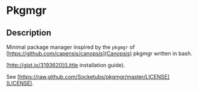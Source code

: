Pkgmgr
======

Description
-----------

Minimal package manager inspired by the ``pkgmgr`` of [https://github.com/capensis/canopsis](Canopsis) pkgmgr written in bash.

[http://gist.io/3193620](Little installation guide).

See [https://raw.github.com/Socketubs/pkgmgr/master/LICENSE](LICENSE).
